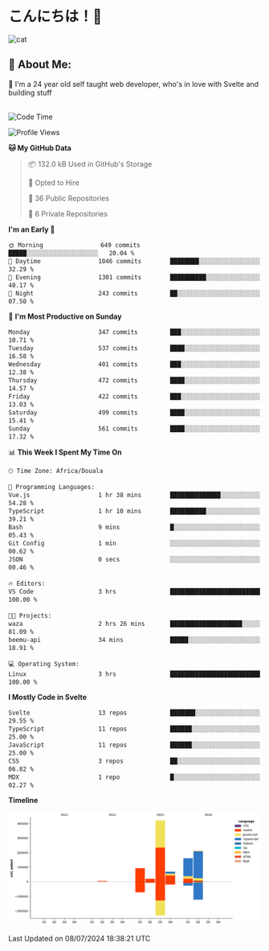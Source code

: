 

# こんにちは！🙂  
![cat](https://github.com/michaelnji/michaelnji/assets/73862378/606e99e9-2c18-4853-8722-991e4af8eae6)

## 💫 About Me:
🙂 I'm a 24 year old self taught web developer, who's in love with Svelte and building stuff <br><br>

<!--START_SECTION:waka-->
![Code Time](http://img.shields.io/badge/Code%20Time-722%20hrs%2054%20mins-blue)

![Profile Views](http://img.shields.io/badge/Profile%20Views-6-blue)

**🐱 My GitHub Data** 

> 📦 132.0 kB Used in GitHub's Storage 
 > 
> 💼 Opted to Hire
 > 
> 📜 36 Public Repositories 
 > 
> 🔑 6 Private Repositories 
 > 
**I'm an Early 🐤** 

```text
🌞 Morning                649 commits         █████░░░░░░░░░░░░░░░░░░░░   20.04 % 
🌆 Daytime                1046 commits        ████████░░░░░░░░░░░░░░░░░   32.29 % 
🌃 Evening                1301 commits        ██████████░░░░░░░░░░░░░░░   40.17 % 
🌙 Night                  243 commits         ██░░░░░░░░░░░░░░░░░░░░░░░   07.50 % 
```
📅 **I'm Most Productive on Sunday** 

```text
Monday                   347 commits         ███░░░░░░░░░░░░░░░░░░░░░░   10.71 % 
Tuesday                  537 commits         ████░░░░░░░░░░░░░░░░░░░░░   16.58 % 
Wednesday                401 commits         ███░░░░░░░░░░░░░░░░░░░░░░   12.38 % 
Thursday                 472 commits         ████░░░░░░░░░░░░░░░░░░░░░   14.57 % 
Friday                   422 commits         ███░░░░░░░░░░░░░░░░░░░░░░   13.03 % 
Saturday                 499 commits         ████░░░░░░░░░░░░░░░░░░░░░   15.41 % 
Sunday                   561 commits         ████░░░░░░░░░░░░░░░░░░░░░   17.32 % 
```


📊 **This Week I Spent My Time On** 

```text
🕑︎ Time Zone: Africa/Douala

💬 Programming Languages: 
Vue.js                   1 hr 38 mins        ██████████████░░░░░░░░░░░   54.28 % 
TypeScript               1 hr 10 mins        ██████████░░░░░░░░░░░░░░░   39.21 % 
Bash                     9 mins              █░░░░░░░░░░░░░░░░░░░░░░░░   05.43 % 
Git Config               1 min               ░░░░░░░░░░░░░░░░░░░░░░░░░   00.62 % 
JSON                     0 secs              ░░░░░░░░░░░░░░░░░░░░░░░░░   00.46 % 

🔥 Editors: 
VS Code                  3 hrs               █████████████████████████   100.00 % 

🐱‍💻 Projects: 
waza                     2 hrs 26 mins       ████████████████████░░░░░   81.09 % 
beemu-api                34 mins             █████░░░░░░░░░░░░░░░░░░░░   18.91 % 

💻 Operating System: 
Linux                    3 hrs               █████████████████████████   100.00 % 
```

**I Mostly Code in Svelte** 

```text
Svelte                   13 repos            ███████░░░░░░░░░░░░░░░░░░   29.55 % 
TypeScript               11 repos            ██████░░░░░░░░░░░░░░░░░░░   25.00 % 
JavaScript               11 repos            ██████░░░░░░░░░░░░░░░░░░░   25.00 % 
CSS                      3 repos             ██░░░░░░░░░░░░░░░░░░░░░░░   06.82 % 
MDX                      1 repo              █░░░░░░░░░░░░░░░░░░░░░░░░   02.27 % 
```



**Timeline**

![Lines of Code chart](https://raw.githubusercontent.com/michaelnji/michaelnji/main/assets/bar_graph.png)


 Last Updated on 08/07/2024 18:38:21 UTC
<!--END_SECTION:waka-->
